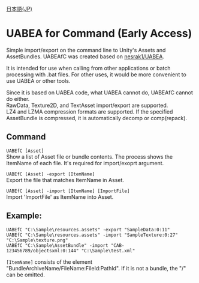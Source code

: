 [日本語(JP)](https://github.com/RaininSaga/UABEAfC/blob/master/README_JP.md)
# UABEA for Command  (Early Access) 

Simple import/export on the command line to Unity's Assets and AssetBundles.
UABEAfC was created based on [nesrak1/UABEA](https://github.com/nesrak1/UABEA).

It is intended for use when calling from other applications or batch processing with .bat files.
For other uses, it would be more convenient to use UABEA or other tools.  
  
Since it is based on UABEA code, what UABEA cannot do, UABEAfC cannot do either.  
RawData, Texture2D, and TextAsset import/export are supported.  
LZ4 and LZMA compression formats are supported.
If the specified AssetBundle is compressed, it is automatically decomp or comp(repack).

## Command
  ```UABEfC [Asset]```  
    Show a list of Asset file or bundle contents.
    The process shows the ItemName of each file. It's required for import/exoprt argument.

  ```UABEfC [Asset] -export [ItemName]```  
    Export the file that matches ItemName in Asset.

  ```UABEfC [Asset] -import [ItemName] [ImportFile]```  
    Import 'ImportFile' as ItemName into Asset.

## Example:
  ```UABEfC "C:\Sample\resources.assets" -export "SampleData:0:11"```  
  ```UABEfC "C:\Sample\resources.assets" -import "SampleTexture:0:27" "C:\Sample\texture.png"```  
  ```UABEfC "C:\Sample\AssetBundle" -import "CAB-123456789/objectsxml:0:144" "C:\Sample\test.xml"```  
  
 ```[ItemName]``` consists of the element "BundleArchiveName/FileName:FileId:PathId". If it is not a bundle, the "/" can be omitted.
